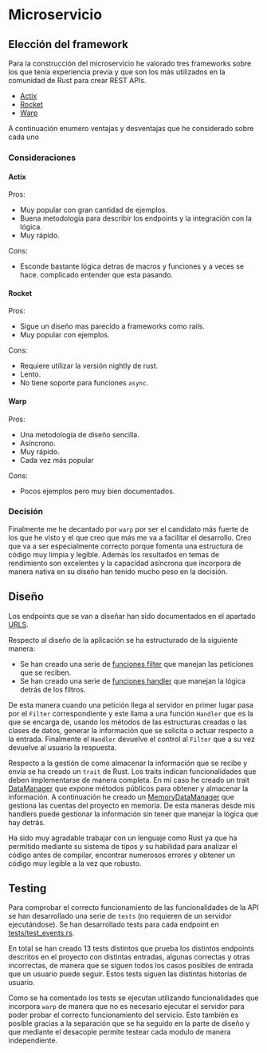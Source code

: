 # Microservicio

## Elección del framework

Para la construcción del microservicio he valorado tres frameworks sobre los que
tenía experiencia previa y que son los más utilizados en la comunidad de Rust
para crear REST APIs.

- [Actix](https://actix.rs/)
- [Rocket](https://github.com/SergioBenitez/Rocket)
- [Warp](https://github.com/seanmonstar/warp)

A continuación enumero ventajas y desventajas que he considerado sobre cada uno

### Consideraciones

#### Actix

Pros:

- Muy popular con gran cantidad de ejemplos.
- Buena metodología para describir los endpoints y la integración con la lógica.
- Muy rápido.

Cons:

- Esconde bastante lógica detras de macros y funciones y a veces se hace.
  complicado entender que esta pasando.

#### Rocket

Pros:

- Sigue un diseño mas parecido a frameworks como rails.
- Muy popular con ejemplos.

Cons:

- Requiere utilizar la versión nightly de rust.
- Lento.
- No tiene soporte para funciones `async`.

#### Warp

Pros:

- Una metodología de diseño sencilla.
- Asíncrono.
- Muy rápido.
- Cada vez más popular

Cons:

- Pocos ejemplos pero muy bien documentados.


### Decisión

Finalmente me he decantado por `warp` por ser el candidato más fuerte de los que
he visto y el que creo que más me va a facilitar el desarrollo. Creo que va a
ser especialmente correcto porque fomenta una estructura de código muy limpia y
legible. Además los resultados en temas de rendimiento son excelentes y la
capacidad asíncrona que incorpora de manera nativa en su diseño han tenido mucho
peso en la decisión.

## Diseño

Los endpoints que se van a diseñar han sido documentados en el apartado [URLS](urls.md).

Respecto al diseño de la aplicación se ha estructurado de la siguiente manera:

- Se han creado una serie de [funciones filter](/src/filters) que manejan las peticiones que se reciben.
- Se han creado una serie de [funciones handler](/src/handlers) que manejan la lógica detrás de los filtros.

De esta manera cuando una petición llega al servidor en primer lugar pasa por el
`Filter` correspondiente y este llama a una función `Handler` que es la que se
encarga de, usando los métodos de las estructuras creadas o las clases de datos,
generar la información que se solicita o actuar respecto a la entrada.
Finalmente el `Handler` devuelve el control al `Filter` que a su vez devuelve al
usuario la respuesta.

Respecto a la gestión de como almacenar la información que se recibe y envía se
ha creado un `trait` de Rust. Los traits indican funcionalidades que deben
implementarse de manera completa. En mi caso he creado un trait
[DataManager](/src/models/mod.rs#L12) que expone métodos públicos para obtener y
almacenar la información. A continuación he creado un
[MemoryDataManager](/src/models/mod.rs#L23) que gestiona las cuentas del proyecto en
memoria. De esta maneras desde mis handlers puede gestionar la información sin
tener que manejar la lógica que hay detrás.

Ha sido muy agradable trabajar con un lenguaje como Rust ya que ha permitido
mediante su sistema de tipos y su habilidad para analizar el código antes de
compilar, encontrar numerosos errores y obtener un código muy legible a la vez
que robusto.

## Testing

Para comprobar el correcto funcionamiento de las funcionalidades de la API se
han desarrollado una serie de `tests` (no requieren de un servidor ejecutándose).
Se han desarrollado tests para cada endpoint en [tests/test_events.rs](/tests/test_events.rs).

En total se han creado 13 tests distintos que prueba los distintos endpoints descritos en el proyecto con distintas entradas, algunas correctas y otras incorrectas, de manera que se siguen todos los casos posibles de entrada que un usuario puede seguir. Estos tests siguen las distintas historias de usuario.

Como se ha comentado los tests se ejecutan utilizando funcionalidades que
incorpora `warp` de manera que no es necesario ejecutar el servidor para poder
probar el correcto funcionamiento del servicio. Esto también es posible gracias
a la separación que se ha seguido en la parte de diseño y que mediante el
desacople permite testear cada modulo de manera independiente.